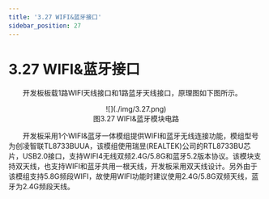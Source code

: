 ```yaml
---
title: '3.27 WIFI&蓝牙接口'
sidebar_position: 27
---
```


# 3.27 WIFI&蓝牙接口 

&emsp;&emsp;开发板板载1路WIFI天线接口和1路蓝牙天线接口，原理图如下图所示。

<center>
![](./img/3.27.png)<br/>
图3.27 WIFI&蓝牙模块电路
</center>


&emsp;&emsp;开发板采用1个WIFI&蓝牙一体模组提供WIFI和蓝牙无线连接功能，模组型号为创凌智联TL8733BUUA，该模组使用瑞昱(REALTEK)公司的RTL8733BU芯片，USB2.0接口，支持WIFI4无线双频2.4G/5.8G和蓝牙5.2版本协议。该模块支持双天线，也支持WIFI和蓝牙共用一根天线，开发板采用双天线设计。另外由于该模组支持5.8G频段WIFI，故使用WIFI功能时建议使用2.4G/5.8G双频天线，蓝牙为2.4G频段天线。















